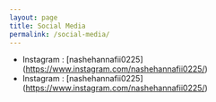 ```yaml
---
layout: page
title: Social Media
permalink: /social-media/
---
```


* Instagram : [nashehannafii0225] (https://www.instagram.com/nashehannafii0225/)
* Instagram : [nashehannafii0225] (https://www.instagram.com/nashehannafii0225/)